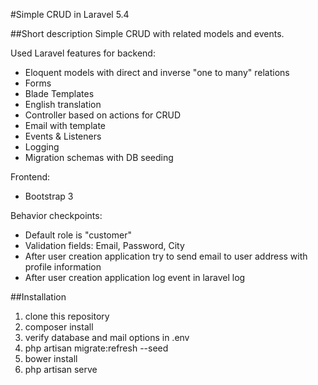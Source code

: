 #Simple CRUD in Laravel 5.4

##Short description
Simple CRUD with related models and events.

Used Laravel features for backend:
- Eloquent models with direct and inverse "one to many" relations
- Forms
- Blade Templates
- English translation
- Controller based on actions for CRUD
- Email with template
- Events & Listeners
- Logging
- Migration schemas with DB seeding

Frontend:
- Bootstrap 3

Behavior checkpoints:
- Default role is "customer"
- Validation fields: Email, Password, City
- After user creation application try to send email to user address with profile information
- After user creation application log event in laravel log 

##Installation

1. clone this repository
2. composer install
3. verify database and mail options in .env 
4. php artisan migrate:refresh --seed
5. bower install
6. php artisan serve